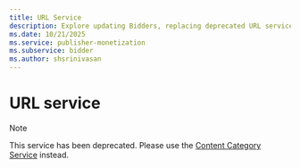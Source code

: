 ```yaml
---
title: URL Service
description: Explore updating Bidders, replacing deprecated URL service, and switching to Content Category Service.
ms.date: 10/21/2025
ms.service: publisher-monetization
ms.subservice: bidder
ms.author: shsrinivasan
---
```


# URL service

> [!NOTE]
> This service has been deprecated. Please use the [Content Category Service](content-category-service.md) instead.

